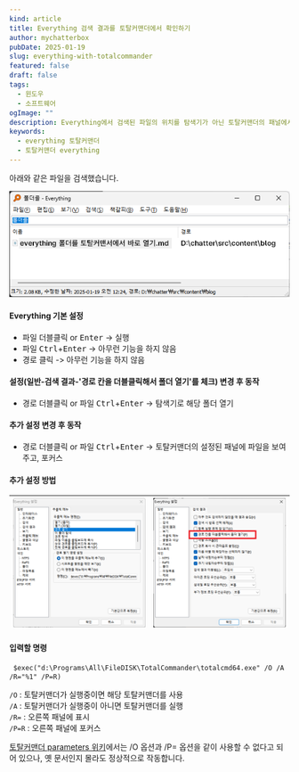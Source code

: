 ```yaml
---
kind: article
title: Everything 검색 결과를 토탈커맨더에서 확인하기
author: mychatterbox
pubDate: 2025-01-19
slug: everything-with-totalcommander
featured: false
draft: false
tags:
  - 윈도우
  - 소프트웨어
ogImage: ""
description: Everything에서 검색된 파일의 위치를 탐색기가 아닌 토탈커맨더의 패널에서 바로 확인하는 방법을 설명합니다.
keywords:
  - everything 토탈커맨더
  - 토탈커맨더 everything
---
```


아래와 같은 파일을 검색했습니다.

![everything](../../assets/blog-images/2025/everything-with-totalcommander_1.png)

#### Everything 기본 설정

- 파일 더블클릭 or <kbd>Enter</kbd> -> 실행
- 파일 <kbd>Ctrl</kbd>+<kbd>Enter</kbd> -> 아무런 기능을 하지 않음
- 경로 클릭 -> 아무런 기능을 하지 않음

#### 설정(일반-검색 결과-'경로 칸을 더블클릭해서 폴더 열기'를 체크) 변경 후 동작

- 경로 더블클릭 or 파일 <kbd>Ctrl</kbd>+<kbd>Enter</kbd> -> 탐색기로 해당 폴더 열기

#### 추가 설정 변경 후 동작

- 경로 더블클릭 or 파일 <kbd>Ctrl</kbd>+<kbd>Enter</kbd> -> 토탈커맨더의 설정된 패널에 파일을 보여주고, 포커스

#### 추가 설정 방법

| ![everything-setting](../../assets/blog-images/2025/everything-with-totalcommander_2.png) | ![everything-setting](../../assets/blog-images/2025/everything-with-totalcommander_3.png) |
| ----------------------------------------------------------------------------------------- | ----------------------------------------------------------------------------------------- |

#### 입력할 명령

```
 $exec("d:\Programs\All\FileDISK\TotalCommander\totalcmd64.exe" /O /A /R="%1" /P=R)
```

`/O` : 토탈커맨더가 실행중이면 해당 토탈커맨더를 사용  
`/A` : 토탈커맨더가 실행중이 아니면 토탈커맨더를 실행  
`/R=` : 오른쪽 패널에 표시  
`/P=R` : 오른쪽 패널에 포커스

[토탈커맨더 parameters 위키](https://www.ghisler.ch/wiki/index.php/Command_line_parameters)에서는 /O 옵션과 /P= 옵션을 같이 사용할 수 없다고 되어 있으나, 옛 문서인지 몰라도 정상적으로 작동합니다.

